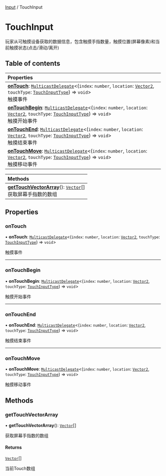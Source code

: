 [Input](../groups/Core.Input.md) / TouchInput

# TouchInput <Badge type="tip" text="Class" /> <Score text="TouchInput" />

玩家从可触摸设备获取的数据信息，包含触摸手指数量，触摸位置(屏幕像素)和当前触摸状态(点击/滑动/离开)

## Table of contents

| Properties |
| :-----|
| **[onTouch](mw.TouchInput.md#ontouch)**: [`MulticastDelegate`](mw.MulticastDelegate.md)<(`index`: `number`, `location`: [`Vector2`](mw.Vector2.md), `touchType`: [`TouchInputType`](../enums/mw.TouchInputType.md)) => `void`\> <br> 触摸事件|
| **[onTouchBegin](mw.TouchInput.md#ontouchbegin)**: [`MulticastDelegate`](mw.MulticastDelegate.md)<(`index`: `number`, `location`: [`Vector2`](mw.Vector2.md), `touchType`: [`TouchInputType`](../enums/mw.TouchInputType.md)) => `void`\> <br> 触摸开始事件|
| **[onTouchEnd](mw.TouchInput.md#ontouchend)**: [`MulticastDelegate`](mw.MulticastDelegate.md)<(`index`: `number`, `location`: [`Vector2`](mw.Vector2.md), `touchType`: [`TouchInputType`](../enums/mw.TouchInputType.md)) => `void`\> <br> 触摸结束事件|
| **[onTouchMove](mw.TouchInput.md#ontouchmove)**: [`MulticastDelegate`](mw.MulticastDelegate.md)<(`index`: `number`, `location`: [`Vector2`](mw.Vector2.md), `touchType`: [`TouchInputType`](../enums/mw.TouchInputType.md)) => `void`\> <br> 触摸移动事件|

| Methods |
| :-----|
| **[getTouchVectorArray](mw.TouchInput.md#gettouchvectorarray)**(): [`Vector`](mw.Vector.md)[] <br> 获取屏幕手指数的数组|

## Properties

### onTouch <Score text="onTouch" /> 

• **onTouch**: [`MulticastDelegate`](mw.MulticastDelegate.md)<(`index`: `number`, `location`: [`Vector2`](mw.Vector2.md), `touchType`: [`TouchInputType`](../enums/mw.TouchInputType.md)) => `void`\>

触摸事件

___

### onTouchBegin <Score text="onTouchBegin" /> 

• **onTouchBegin**: [`MulticastDelegate`](mw.MulticastDelegate.md)<(`index`: `number`, `location`: [`Vector2`](mw.Vector2.md), `touchType`: [`TouchInputType`](../enums/mw.TouchInputType.md)) => `void`\>

触摸开始事件

___

### onTouchEnd <Score text="onTouchEnd" /> 

• **onTouchEnd**: [`MulticastDelegate`](mw.MulticastDelegate.md)<(`index`: `number`, `location`: [`Vector2`](mw.Vector2.md), `touchType`: [`TouchInputType`](../enums/mw.TouchInputType.md)) => `void`\>

触摸结束事件

___

### onTouchMove <Score text="onTouchMove" /> 

• **onTouchMove**: [`MulticastDelegate`](mw.MulticastDelegate.md)<(`index`: `number`, `location`: [`Vector2`](mw.Vector2.md), `touchType`: [`TouchInputType`](../enums/mw.TouchInputType.md)) => `void`\>

触摸移动事件

## Methods

### getTouchVectorArray <Score text="getTouchVectorArray" /> 

• **getTouchVectorArray**(): [`Vector`](mw.Vector.md)[] <Badge type="tip" text="client" />

获取屏幕手指数的数组


#### Returns

[`Vector`](mw.Vector.md)[]

当前Touch数组
